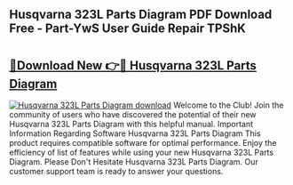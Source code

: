 ## Husqvarna 323L Parts Diagram PDF Download Free - Part-YwS User Guide Repair TPShK

# <h2><a href="http://dfhplan.blite.top/?on=Husqvarna+323L+Parts+Diagram">🔗Download New 👉🔴 Husqvarna 323L Parts Diagram</a></h2>

[![Husqvarna 323L Parts Diagram download](https://i.imgur.com/lujVjoI.png)](http://dfhplan.blite.top/?on=Husqvarna+323L+Parts+Diagram)
Welcome to the Club! Join the community of users who have discovered the potential of their new Husqvarna 323L Parts Diagram with this helpful manual. Important Information Regarding Software Husqvarna 323L Parts Diagram This product requires compatible software for optimal performance. Enjoy the efficiency of list of features while using your new Husqvarna 323L Parts Diagram. Please Don't Hesitate Husqvarna 323L Parts Diagram. Our customer support team is ready to answer your questions.
